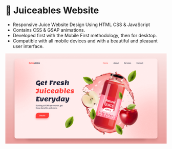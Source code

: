 # 🍎 Juiceables Website

- Responsive Juice Website Design Using HTML CSS & JavaScript
- Contains CSS & GSAP animations.
- Developed first with the Mobile First methodology, then for desktop.
- Compatible with all mobile devices and with a beautiful and pleasant user interface.

![preview img](/preview.png)

